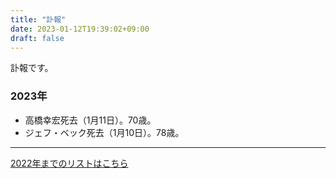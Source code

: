 ```yaml
---
title: "訃報"
date: 2023-01-12T19:39:02+09:00
draft: false
---
```


訃報です。

### 2023年

* 高橋幸宏死去（1月11日）。70歳。
* ジェフ・ベック死去（1月10日）。78歳。

---

[2022年までのリストはこちら](https://www.poc39.com/fuhou)
